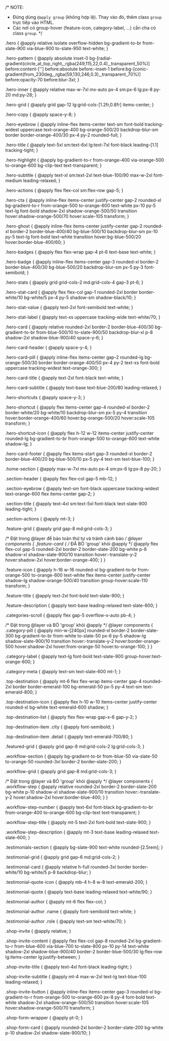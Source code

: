 /* NOTE:
   - Đừng dùng `@apply group` (không hợp lệ). Thay vào đó, thêm class `group` trực tiếp vào HTML.
   - Các nơi có group-hover (feature-icon, category-label, ...) cần cha có class `group`.
*/

.hero {
  @apply relative isolate overflow-hidden bg-gradient-to-br from-slate-900 via-blue-900 to-slate-950 text-white;
}

.hero-pattern {
  @apply absolute inset-0 bg-[radial-gradient(circle_at_top_right,_rgba(249,115,22,0.4),_transparent_50%)]
         before:content-[''] before:absolute before:-inset-1
         before:bg-[conic-gradient(from_230deg,_rgba(59,130,246,0.3),_transparent_70%)]
         before:opacity-70 before:blur-3xl;
}

.hero-inner {
  @apply relative max-w-7xl mx-auto px-4 sm:px-6 lg:px-8 py-20 md:py-28;
}

.hero-grid {
  @apply grid gap-12 lg:grid-cols-[1.2fr,0.8fr] items-center;
}

.hero-copy {
  @apply space-y-8;
}

.hero-eyebrow {
  @apply inline-flex items-center text-sm font-bold tracking-widest uppercase text-orange-400
         bg-orange-500/20 backdrop-blur-sm border border-orange-400/30 px-4 py-2 rounded-full;
}

.hero-title {
  @apply text-5xl sm:text-6xl lg:text-7xl font-black leading-[1.1] tracking-tight;
}

.hero-highlight {
  @apply bg-gradient-to-r from-orange-400 via-orange-500 to-orange-600 bg-clip-text text-transparent;
}

.hero-subtitle {
  @apply text-xl sm:text-2xl text-blue-100/90 max-w-2xl font-medium leading-relaxed;
}

.hero-actions {
  @apply flex flex-col sm:flex-row gap-5;
}

.hero-cta {
  @apply inline-flex items-center justify-center gap-2 rounded-xl
         bg-gradient-to-r from-orange-500 to-orange-600 text-white
         px-10 py-5 text-lg font-bold shadow-2xl shadow-orange-500/50
         transition hover:shadow-orange-500/70 hover:scale-105 transform;
}

.hero-ghost {
  @apply inline-flex items-center justify-center gap-2 rounded-xl
         border-2 border-blue-400/40 bg-blue-500/10 backdrop-blur-sm
         px-10 py-5 text-lg font-bold text-white transition
         hover:bg-blue-500/20 hover:border-blue-400/60;
}

.hero-badges {
  @apply flex flex-wrap gap-4 pt-6 text-base text-white;
}

.hero-badge {
  @apply inline-flex items-center gap-3 rounded-xl border-2 border-blue-400/30
         bg-blue-500/20 backdrop-blur-sm px-5 py-3 font-semibold;
}

.hero-stats {
  @apply grid grid-cols-2 md:grid-cols-4 gap-3 pt-6;
}

.hero-stat-card {
  @apply flex flex-col gap-1 rounded-2xl border border-white/10 bg-white/5 px-4 py-5 shadow-sm shadow-black/10;
}

.hero-stat-value {
  @apply text-2xl font-semibold text-white;
}

.hero-stat-label {
  @apply text-xs uppercase tracking-wide text-white/70;
}

.hero-card {
  @apply relative rounded-2xl border-2 border-blue-400/30
         bg-gradient-to-br from-blue-500/10 to-slate-900/50
         backdrop-blur-xl p-8 shadow-2xl shadow-blue-900/40 space-y-6;
}

.hero-card-header {
  @apply space-y-4;
}

.hero-card-pill {
  @apply inline-flex items-center gap-2 rounded-lg bg-orange-500/30 border border-orange-400/50
         px-4 py-2 text-xs font-bold uppercase tracking-widest text-orange-300;
}

.hero-card-title {
  @apply text-2xl font-black text-white;
}

.hero-card-subtitle {
  @apply text-base text-blue-200/80 leading-relaxed;
}

.hero-shortcuts {
  @apply space-y-3;
}

.hero-shortcut {
  @apply flex items-center gap-4 rounded-xl border-2 border-white/20 bg-white/10 backdrop-blur-sm
         px-5 py-4 transition hover:border-orange-400/60 hover:bg-orange-500/20 hover:scale-105 transform;
}

.hero-shortcut-icon {
  @apply flex h-12 w-12 items-center justify-center rounded-lg bg-gradient-to-br from-orange-500 to-orange-600 text-white shadow-lg;
}

.hero-card-footer {
  @apply flex items-start gap-3 rounded-xl border-2 border-blue-400/20 bg-blue-500/10 px-5 py-4 text-sm text-blue-100;
}

.home-section {
  @apply max-w-7xl mx-auto px-4 sm:px-6 lg:px-8 py-20;
}

.section-header {
  @apply flex flex-col gap-5 mb-12;
}

.section-eyebrow {
  @apply text-sm font-black uppercase tracking-widest text-orange-600 flex items-center gap-2;
}

.section-title {
  @apply text-4xl sm:text-5xl font-black text-slate-900 leading-tight;
}

.section-actions {
  @apply mt-3;
}

.feature-grid {
  @apply grid gap-8 md:grid-cols-3;
}

/* Đặt trong @layer để bảo toàn thứ tự và tránh cảnh báo */
@layer components {
  .feature-card {
    /* ĐÃ BỎ 'group' khỏi @apply */
    @apply flex flex-col gap-5 rounded-2xl border-2 border-slate-200 bg-white p-8
           shadow-xl shadow-slate-900/10 transition hover:-translate-y-2 hover:shadow-2xl hover:border-orange-400;
  }
}

.feature-icon {
  @apply h-16 w-16 rounded-xl bg-gradient-to-br from-orange-500 to-orange-600 text-white
         flex items-center justify-center shadow-lg shadow-orange-500/40 transition
         group-hover:scale-110 transform;
}

.feature-title {
  @apply text-2xl font-bold text-slate-900;
}

.feature-description {
  @apply text-base leading-relaxed text-slate-600;
}

.categories-scroll {
  @apply flex gap-5 overflow-x-auto pb-4;
}

/* Đặt trong @layer và BỎ 'group' khỏi @apply */
@layer components {
  .category-pill {
    @apply min-w-[240px] rounded-xl border-2 border-slate-300
           bg-gradient-to-br from-white to-slate-50 px-6 py-5
           shadow-lg shadow-slate-900/10 transition hover:-translate-y-2
           hover:border-orange-500 hover:shadow-2xl hover:from-orange-50 hover:to-orange-100;
  }
}

.category-label {
  @apply text-lg font-bold text-slate-900 group-hover:text-orange-600;
}

.category-meta {
  @apply text-sm text-slate-600 mt-1;
}

.top-destination {
  @apply mt-6 flex flex-wrap items-center gap-4 rounded-2xl border border-emerald-100 bg-emerald-50 px-5 py-4 text-sm text-emerald-800;
}

.top-destination-icon {
  @apply flex h-10 w-10 items-center justify-center rounded-xl bg-white text-emerald-600 shadow;
}

.top-destination-list {
  @apply flex flex-wrap gap-x-6 gap-y-2;
}

.top-destination-item .city {
  @apply font-semibold;
}

.top-destination-item .detail {
  @apply text-emerald-700/80;
}

.featured-grid {
  @apply grid gap-8 md:grid-cols-2 lg:grid-cols-3;
}

.workflow-section {
  @apply bg-gradient-to-br from-blue-50 via-slate-50 to-orange-50 rounded-3xl border-2 border-slate-200;
}

.workflow-grid {
  @apply grid gap-8 md:grid-cols-3;
}

/* Đặt trong @layer và BỎ 'group' khỏi @apply */
@layer components {
  .workflow-step {
    @apply relative rounded-2xl border-2 border-slate-200 bg-white p-10
           shadow-xl shadow-slate-900/10 transition hover:-translate-y-2
           hover:shadow-2xl hover:border-blue-400;
  }
}

.workflow-step-number {
  @apply text-6xl font-black bg-gradient-to-br from-orange-400 to-orange-600 bg-clip-text text-transparent;
}

.workflow-step-title {
  @apply mt-5 text-2xl font-bold text-slate-900;
}

.workflow-step-description {
  @apply mt-3 text-base leading-relaxed text-slate-600;
}

.testimonials-section {
  @apply bg-slate-900 text-white rounded-[2.5rem];
}

.testimonial-grid {
  @apply grid gap-6 md:grid-cols-2;
}

.testimonial-card {
  @apply relative h-full rounded-3xl border border-white/10 bg-white/5 p-8 backdrop-blur;
}

.testimonial-quote-icon {
  @apply mb-4 h-8 w-8 text-emerald-200;
}

.testimonial-quote {
  @apply text-base leading-relaxed text-white/90;
}

.testimonial-author {
  @apply mt-6 flex flex-col;
}

.testimonial-author .name {
  @apply font-semibold text-white;
}

.testimonial-author .role {
  @apply text-sm text-white/70;
}

.shop-invite {
  @apply relative;
}

.shop-invite-content {
  @apply flex flex-col gap-8 rounded-2xl bg-gradient-to-r from-blue-600 via-blue-700 to-slate-800
         px-10 py-14 text-white shadow-2xl shadow-blue-900/40 border-2 border-blue-500/30
         lg:flex-row lg:items-center lg:justify-between;
}

.shop-invite-title {
  @apply text-4xl font-black leading-tight;
}

.shop-invite-subtitle {
  @apply mt-4 max-w-2xl text-lg text-blue-100 leading-relaxed;
}

.shop-invite-button {
  @apply inline-flex items-center gap-3 rounded-xl bg-gradient-to-r from-orange-500 to-orange-600
         px-8 py-4 font-bold text-white shadow-2xl shadow-orange-500/50 transition
         hover:scale-105 hover:shadow-orange-500/70 transform;
}

.shop-form-wrapper {
  @apply pt-0;
}

.shop-form-card {
  @apply rounded-2xl border-2 border-slate-200 bg-white p-10 shadow-2xl shadow-slate-900/10;
}
